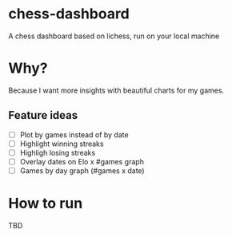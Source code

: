 # chess-dashboard
A chess dashboard based on lichess, run on your local machine

# Why?
Because I want more insights with beautiful charts for my games. 

## Feature ideas

* [ ] Plot by games instead of by date
* [ ] Highlight winning streaks
* [ ] Highligh losing streaks
* [ ] Overlay dates on Elo x #games graph
* [ ] Games by day graph (#games x date)

# How to run

TBD

